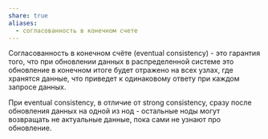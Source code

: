 ```yaml
---
share: true
aliases:
  - согласованность в конечном счете
---
```


Согласованность в конечном счёте (eventual consistency) - это гарантия того, что при обновлении данных в распределенной системе это обновление в конечном итоге будет отражено на всех узлах, где хранятся данные, что приведет к одинаковому ответу при каждом запросе данных.

При eventual consistency, в отличие от strong consistency, сразу после обновления данных на одной из нод - остальные ноды могут возвращать не актуальные данные, пока сами не узнают про обновление.
